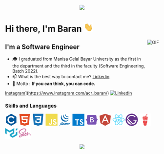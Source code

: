 <p align="center">
  <img src="https://capsule-render.vercel.app/api?type=waving&color=gradient&height=90"/>
</p>

# Hi there, I'm Baran <img width="30px" height="30" src="https://github.com/SatYu26/SatYu26/raw/master/Assets/Hi.gif" />

<img align="right" alt="GIF" height="160px" src="https://octodex.github.com/images/daftpunktocat-guy.gif" />

## I'm a Software Engineer

- 🎓 I graduated from Manisa Celal Bayar University as the first in the department and the third in the faculty (Software Engineering, Batch 2022).
- 📫 What is the best way to contact me? [Linkedin](https://www.linkedin.com/in/acrbaran/)
- 🎯 Motto : **If you can think, you can code.**

[Instagram](https://img.shields.io/badge/Instagram-%23E4405F.svg?style=for-the-badge&logo=Instagram&logoColor=white)](https://www.instagram.com/acr_baran/)
[![Linkedin](https://img.shields.io/badge/Linkedin-0077B5?style=for-the-badge&logo=linkedin&logoColor=white)](https://www.linkedin.com/in/acarbaran/)

### Skills and Languages

<p align="left">
<img class="px-1" src="https://github.com/devicons/devicon/blob/master/icons/c/c-plain.svg" alt="c" width="40" height="40"/>
<img class="px-1" src="https://github.com/devicons/devicon/blob/master/icons/html5/html5-plain.svg" alt="html5" width="40" height="40"/>
<img class="px-1" src="https://github.com/devicons/devicon/blob/master/icons/css3/css3-plain.svg" alt="css" width="40" height="40"/>
<img class="px-1" src="https://github.com/devicons/devicon/blob/master/icons/javascript/javascript-plain.svg" alt="js" width="40" height="40"/>
<img class="px-1" src="https://github.com/devicons/devicon/blob/master/icons/jquery/jquery-plain-wordmark.svg" alt="jquery" width="40" height="40"/>
<img class="px-1" src="https://github.com/devicons/devicon/blob/master/icons/typescript/typescript-plain.svg" alt="ts" width="40" height="40"/>
<img class="px-1" src="https://github.com/devicons/devicon/blob/master/icons/bootstrap/bootstrap-plain.svg" alt="bootstrap" width="40" height="40"/>
<img class="px-1" src="https://github.com/devicons/devicon/blob/master/icons/angularjs/angularjs-plain.svg" alt="angular" width="40" height="40"/>
<img class="px-1" src="https://github.com/devicons/devicon/blob/master/icons/react/react-original.svg" alt="react" width="40" height="40"/>
<img class="px-1" src="https://github.com/devicons/devicon/blob/master/icons/gatsby/gatsby-plain.svg" alt="gatsby" width="40" height="40"/>
<img class="px-1" src="https://github.com/devicons/devicon/blob/master/icons/gulp/gulp-plain.svg" alt="gulp" width="40" height="40"/>
<img class="px-1" src="https://github.com/devicons/devicon/blob/master/icons/materialui/materialui-plain.svg" alt="materialui" width="40" height="40"/>
<img class="px-1" src="https://github.com/devicons/devicon/blob/master/icons/sass/sass-original.svg" alt="sass" width="40" height="40"/>
</p>

<p align="center">
  <img src="https://capsule-render.vercel.app/api?type=waving&color=gradient&height=90&section=footer"/>
</p>
